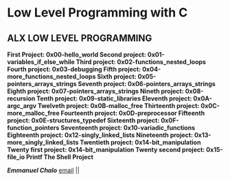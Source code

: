 # Low Level Programming with C

## ALX LOW LEVEL PROGRAMMING

**First Project: 0x00-hello_world
Second project: 0x01-variables_if_else_while
Third project: 0x02-functions_nested_loops
Fourth project: 0x03-debugging
Fifth project: 0x04-more_functions_nested_loops
Sixth project: 0x05-pointers_arrays_strings
Seventh project: 0x06-pointers_arrays_strings
Eighth project: 0x07-pointers_arrays_strings
Nineth project: 0x08-recursion
Tenth project: 0x09-static_libraries
Eleventh project: 0x0A-argc_argv
Twelveth project: 0x0B-malloc_free
Thirteenth project: 0x0C-more_malloc_free
Fourteenth project: 0x0D-preprocessor
Fifteenth project: 0x0E-structures_typedef
Sixteenth project: 0x0F-function_pointers
Seventeenth project: 0x10-variadic_functions
Eighteenth project: 0x12-singly_linked_lists
Nineteenth project: 0x13-more_singly_linked_lists
Twentieth project: 0x14-bit_manipulation
Twenty first project: 0x14-bit_manipulation
Twenty second project: 0x15-file_io
Printf
The Shell Project**

__*Emmanuel Chalo*__
[email](https://mail.google.com/mail/emusyoka759@gmail.com "email chalo") ||
